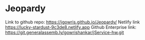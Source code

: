 # Jeopardy

Link to github repo: https://jgowris.github.io/Jeopardy/
Netlify link https://lucky-stardust-9c3de8.netlify.app
Github Enterprise link: https://git.generalassemb.ly/gowrishankar/jService-hw.git
